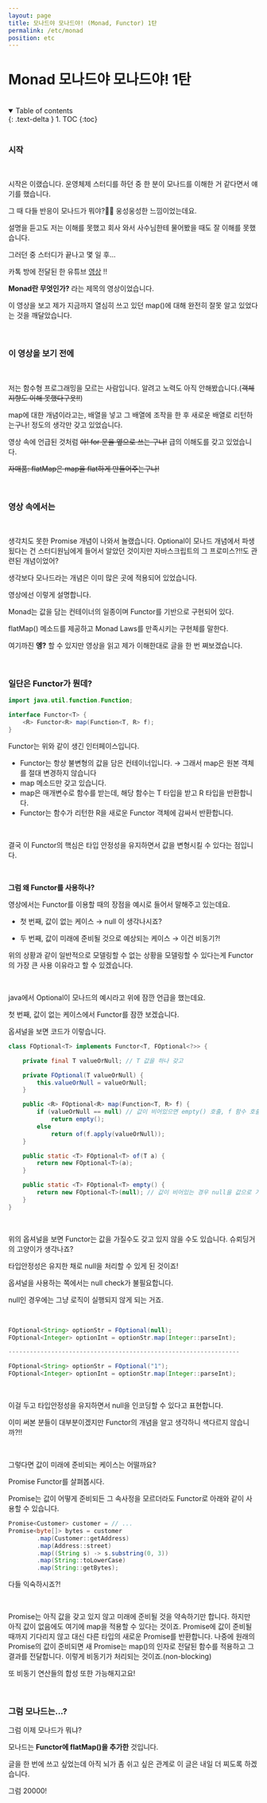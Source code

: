 ```yaml
---
layout: page
title: 모나드야 모나드야! (Monad, Functor) 1탄
permalink: /etc/monad
position: etc
---
```



# Monad 모나드야 모나드야! 1탄

<br />

<details open markdown="block">
  <summary>
    Table of contents
  </summary>
  {: .text-delta }
1. TOC
{:toc}
</details>

<br/>

### 시작
<br />

시작은 이랬습니다. 운영체제 스터디를 하던 중 한 분이 모나드를 이해한 거 같다면서 얘기를 했습니다.

그 때 다들 반응이 모나드가 뭐야?👀👀 웅성웅성한 느낌이었는데요.

설명을 듣고도 저는 이해를 못했고 회사 와서 사수님한테 물어봤을 때도 잘 이해를 못했습니다.

그러던 중 스터디가 끝나고 몇 일 후...

카톡 방에 전달된 한 유튜브 [영상](https://www.youtube.com/watch?v=jI4aMyqvpfQ) !!

**Monad란 무엇인가?** 라는 제목의 영상이었습니다. 

이 영상을 보고 제가 지금까지 열심히 쓰고 있던 map()에 대해 완전히 잘못 알고 있었다는 것을 깨달았습니다.

<br />


### 이 영상을 보기 전에
<br />

저는 함수형 프로그래밍을 모르는 사람입니다. 알려고 노력도 아직 안해봤습니다.(~~객체지향도 이해 못했다구욧!!~~)

map에 대한 개념이라고는, 배열을 넣고 그 배열에 조작을 한 후 새로운 배열로 리턴하는구나! 정도의 생각만 갖고 있었습니다. 

영상 속에 언급된 것처럼 ~~아! for 문을 옆으로 쓰는 구나!~~ 급의 이해도를 갖고 있었습니다.

~~자매품: flatMap은 map을 flat하게 만들어주는구나!~~


<br />

### 영상 속에서는
<br />

생각치도 못한 Promise 개념이 나와서 놀랬습니다. Optional이 모나드 개념에서 파생됬다는 건 스터디원님에게 들어서 알았던 것이지만 자바스크립트의 그 프로미스?!!도 관련된 개념이었어?

생각보다 모나드라는 개념은 이미 많은 곳에 적용되어 있었습니다. 

영상에선 이렇게 설명합니다.

Monad는 값을 담는 컨테이너의 일종이며 Functor를 기반으로 구현되어 있다.

flatMap() 메소드를 제공하고 Monad Laws를 만족시키는 구현체를 말한다.

여기까진 **엥?** 할 수 있지만 영상을 읽고 제가 이해한대로 글을 한 번 쪄보겠습니다.

<br />


### 일단은 Functor가 뭔데?

```java
import java.util.function.Function;

interface Functor<T> {
    <R> Functor<R> map(Function<T, R> f);
}
```

Functor는 위와 같이 생긴 인터페이스입니다.

- Functor는 항상 불변형의 값을 담은 컨테이너입니다. → 그래서 map은 원본 객체를 절대 변경하지 않습니다
- map 메소드만 갖고 있습니다.
- map은 매개변수로 함수를 받는데, 해당 함수는 T 타입을 받고 R 타입을 반환합니다.
- Functor는 함수가 리턴한 R을 새로운 Functor 객체에 감싸서 반환합니다.
<br />

결국 이 Functor의 핵심은 타입 안정성을 유지하면서 값을 변형시킬 수 있다는 점입니다. 

<br />

<strong>그럼 왜 Functor를 사용하나?</strong>

영상에서는 Functor를 이용할 때의 장점을 예시로 들어서 말해주고 있는데요.

- 첫 번째, 값이 없는 케이스 → null 이 생각나시죠?

- 두 번째, 값이 미래에 준비될 것으로 예상되는 케이스 → 이건 비동기?!

위의 상황과 같이 일반적으로 모델링할 수 없는 상황을 모델링할 수 있다는게 Functor의 가장 큰 사용 이유라고 할 수 있겠습니다.


<br />

java에서 Optional이 모나드의 예시라고 위에 잠깐 언급을 했는데요. 

첫 번째, 값이 없는 케이스에서 Functor를 잠깐 보겠습니다.

옵셔널을 보면 코드가 이렇습니다.

```java
class FOptional<T> implements Functor<T, FOptional<?>> {

    private final T valueOrNull; // T 값을 하나 갖고

    private FOptional(T valueOrNull) {
        this.valueOrNull = valueOrNull;
    }

    public <R> FOptional<R> map(Function<T, R> f) {
        if (valueOrNull == null) // 값이 비어있으면 empty() 호출, f 함수 호출 안함
            return empty();
        else
            return of(f.apply(valueOrNull));
    }

    public static <T> FOptional<T> of(T a) {
        return new FOptional<T>(a);
    }

    public static <T> FOptional<T> empty() {
        return new FOptional<T>(null); // 값이 비어있는 경우 null을 값으로 가진 Functor를 반환
    }
}
```
<br />

위의 옵셔널을 보면 Functor는 값을 가질수도 갖고 있지 않을 수도 있습니다. 슈뢰딩거의 고양이가 생각나죠?

타입안정성은 유지한 채로 null을 처리할 수 있게 된 것이죠!

옵셔널을 사용하는 쪽에서는 null check가 불필요합니다. 

null인 경우에는 그냥 로직이 실행되지 않게 되는 거죠.

<br />


```java
FOptional<String> optionStr = FOptional(null);
FOptional<Integer> optionInt = optionStr.map(Integer::parseInt);

-----------------------------------------------------------------

FOptional<String> optionStr = FOptional("1");
FOptional<Integer> optionInt = optionStr.map(Integer::parseInt);
```

<br />

이걸 두고 타입안정성을 유지하면서 null을 인코딩할 수 있다고 표현합니다.

이미 써본 분들이 대부분이겠지만 Functor의 개념을 알고 생각하니 색다르지 않습니까?!!


<br />


그렇다면 값이 미래에 준비되는 케이스는 어떨까요?

Promise Functor를 살펴봅시다.

Promise<T>는 값이 어떻게 준비되든 그 속사정을 모르더라도 Functor로 아래와 같이 사용할 수 있습니다.

```java
Promise<Customer> customer = // ...
Promise<byte[]> bytes = customer
        .map(Customer::getAddress)
        .map(Address::street)
        .map((String s) -> s.substring(0, 3))
        .map(String::toLowerCase)
        .map(String::getBytes);
```

다들 익숙하시죠?! 

<br />

Promise<Customer>는 아직 값을 갖고 있지 않고 미래에 준비될 것을 약속하기만 합니다. 
하지만 아직 값이 없음에도 여기에 map을 적용할 수 있다는 것이죠. Promise에 값이 준비될 때까지 기다리지 않고 대신 다른 타입의 새로운 Promise를 반환합니다. 
나중에 원래의 Promise의 값이 준비되면 새 Promise는 map()의 인자로 전달된 함수를 적용하고 그 결과를 전달합니다. 
이렇게 비동기가 처리되는 것이죠.(non-blocking)

또 비동기 연산들의 합성 또한 가능해지고요!

<br />

### 그럼 모나드는...?

그럼 이제 모나드가 뭐냐?

모나드는 <strong>Functor에 flatMap()을 추가한</strong> 것입니다. 

글을 한 번에 쓰고 싶었는데 아직 뇌가 좀 쉬고 싶은 관계로 이 글은 내일 더 찌도록 하겠습니다. 

그럼 20000!